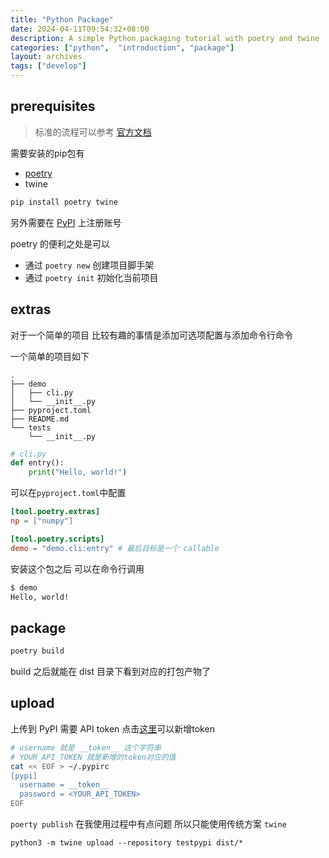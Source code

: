 ```yaml
---
title: "Python Package"
date: 2024-04-11T09:54:32+08:00
description: A simple Python packaging tutorial with poetry and twine
categories: ["python",  "introduction", "package"]
layout: archives
tags: ["develop"]
---
```


## prerequisites

> 标准的流程可以参考 [官方文档][off-pkg]

需要安装的pip包有
- [poetry][poetry-inst]
- twine

```bash
pip install poetry twine
```

另外需要在 [PyPI][pypi] 上注册账号

poetry 的便利之处是可以
- 通过 `poetry new` 创建项目脚手架
- 通过 `poetry init` 初始化当前项目

## extras

对于一个简单的项目 比较有趣的事情是添加可选项配置与添加命令行命令

一个简单的项目如下

```tree
.
├── demo
│   ├── cli.py
│   └── __init__.py
├── pyproject.toml
├── README.md
└── tests
    └── __init__.py
```

```python
# cli.py
def entry():
    print("Hello, world!")
```
可以在`pyproject.toml`中配置
```toml
[tool.poetry.extras]
np = ["numpy"]

[tool.poetry.scripts]
demo = "demo.cli:entry" # 最后目标是一个 callable
```

安装这个包之后 可以在命令行调用

```bash
$ demo
Hello, world!
```

## package

```bash
poetry build
```

build 之后就能在 dist 目录下看到对应的打包产物了

## upload

上传到 PyPI 需要 API token 点击[这里][api-token]可以新增token

```bash
# username 就是 __token__ 这个字符串
# YOUR_API_TOKEN 就是新增的token对应的值
cat << EOF > ~/.pypirc
[pypi]
  username = __token__
  password = <YOUR_API_TOKEN>
EOF
```

`poerty publish` 在我使用过程中有点问题 所以只能使用传统方案 `twine`

`python3 -m twine upload --repository testpypi dist/*`


[off-pkg]: https://packaging.python.org/en/latest/tutorials/packaging-projects/
[poetry-inst]: https://python-poetry.org/docs/#installing-with-pipx
[pypi]: https://pypi.org/
[api-token]: https://pypi.org/manage/account/token/